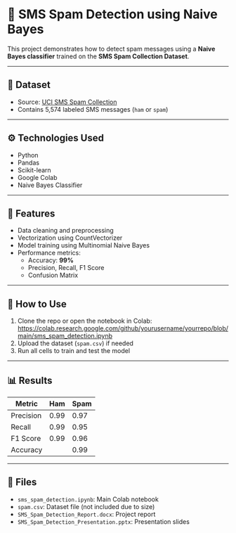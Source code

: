 # 📱 SMS Spam Detection using Naive Bayes

This project demonstrates how to detect spam messages using a **Naive Bayes classifier** trained on the **SMS Spam Collection Dataset**.

---

## 📂 Dataset
- Source: [UCI SMS Spam Collection](https://archive.ics.uci.edu/ml/datasets/SMS+Spam+Collection)
- Contains 5,574 labeled SMS messages (`ham` or `spam`)

---

## ⚙️ Technologies Used
- Python
- Pandas
- Scikit-learn
- Google Colab
- Naive Bayes Classifier

---

## 🚀 Features
- Data cleaning and preprocessing
- Vectorization using CountVectorizer
- Model training using Multinomial Naive Bayes
- Performance metrics:
  - Accuracy: **99%**
  - Precision, Recall, F1 Score
  - Confusion Matrix

---

## 🧠 How to Use
1. Clone the repo or open the notebook in Colab:
https://colab.research.google.com/github/yourusername/yourrepo/blob/main/sms_spam_detection.ipynb
2. Upload the dataset (`spam.csv`) if needed
3. Run all cells to train and test the model

---

## 📊 Results
| Metric    | Ham    | Spam   |
|-----------|--------|--------|
| Precision | 0.99   | 0.97   |
| Recall    | 0.99   | 0.95   |
| F1 Score  | 0.99   | 0.96   |
| Accuracy  |        | 0.99   |

---

## 📄 Files
- `sms_spam_detection.ipynb`: Main Colab notebook
- `spam.csv`: Dataset file (not included due to size)
- `SMS_Spam_Detection_Report.docx`: Project report
- `SMS_Spam_Detection_Presentation.pptx`: Presentation slides

